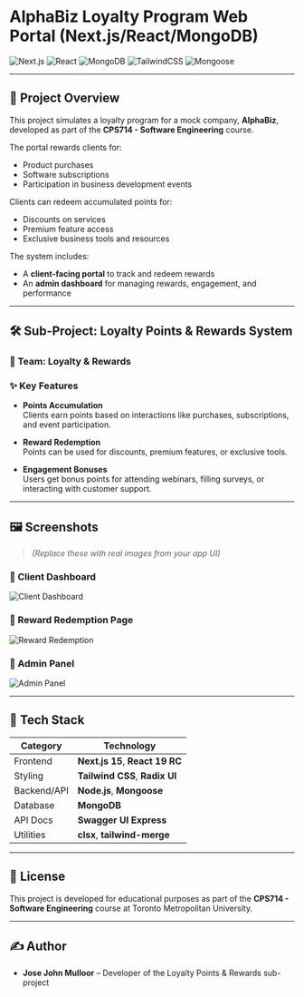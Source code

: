 # AlphaBiz Loyalty Program Web Portal (Next.js/React/MongoDB)

![Next.js](https://img.shields.io/badge/Next.js-15+-black)
![React](https://img.shields.io/badge/React-19+-blue)
![MongoDB](https://img.shields.io/badge/MongoDB-Database-brightgreen)
![TailwindCSS](https://img.shields.io/badge/TailwindCSS-3.4+-teal)
![Mongoose](https://img.shields.io/badge/Mongoose-ODM-red)


---

## 🧾 Project Overview

This project simulates a loyalty program for a mock company, **AlphaBiz**, developed as part of the **CPS714 - Software Engineering** course.

The portal rewards clients for:

- Product purchases  
- Software subscriptions  
- Participation in business development events  

Clients can redeem accumulated points for:

- Discounts on services  
- Premium feature access  
- Exclusive business tools and resources  

The system includes:

- A **client-facing portal** to track and redeem rewards  
- An **admin dashboard** for managing rewards, engagement, and performance

---

## 🛠️ Sub-Project: Loyalty Points & Rewards System

### 👥 Team: Loyalty & Rewards

### ✨ Key Features

- **Points Accumulation**  
  Clients earn points based on interactions like purchases, subscriptions, and event participation.

- **Reward Redemption**  
  Points can be used for discounts, premium features, or exclusive tools.

- **Engagement Bonuses**  
  Users get bonus points for attending webinars, filling surveys, or interacting with customer support.

---

## 🖼️ Screenshots

> *(Replace these with real images from your app UI)*

### 🔹 Client Dashboard  
![Client Dashboard](images/client-dashboard.png)

### 🔹 Reward Redemption Page  
![Reward Redemption](images/reward-redemption.png)

### 🔹 Admin Panel  
![Admin Panel](images/admin-panel.png)

---

## 🚀 Tech Stack

| Category     | Technology                      |
|--------------|----------------------------------|
| Frontend     | **Next.js 15**, **React 19 RC** |
| Styling      | **Tailwind CSS**, **Radix UI**  |
| Backend/API  | **Node.js**, **Mongoose**       |
| Database     | **MongoDB**                     |
| API Docs     | **Swagger UI Express**          |
| Utilities    | **clsx**, **tailwind-merge**    |

---

## 📄 License

This project is developed for educational purposes as part of the **CPS714 - Software Engineering** course at Toronto Metropolitan University.

---

## ✍️ Author

- **Jose John Mulloor** – Developer of the Loyalty Points & Rewards sub-project
